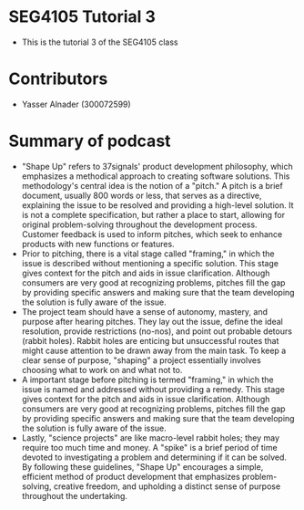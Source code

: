 # SEG4105 Tutorial 3
- This is the tutorial 3 of the SEG4105 class
# Contributors
- Yasser Alnader (300072599)

# Summary of podcast
- "Shape Up" refers to 37signals' product development philosophy, which emphasizes a methodical approach to creating software solutions. This methodology's central idea is the notion of a "pitch." A pitch is a brief document, usually 800 words or less, that serves as a directive, explaining the issue to be resolved and providing a high-level solution. It is not a complete specification, but rather a place to start, allowing for original problem-solving throughout the development process. Customer feedback is used to inform pitches, which seek to enhance products with new functions or features.
- Prior to pitching, there is a vital stage called "framing," in which the issue is described without mentioning a specific solution. This stage gives context for the pitch and aids in issue clarification. Although consumers are very good at recognizing problems, pitches fill the gap by providing specific answers and making sure that the team developing the solution is fully aware of the issue.
- The project team should have a sense of autonomy, mastery, and purpose after hearing pitches. They lay out the issue, define the ideal resolution, provide restrictions (no-nos), and point out probable detours (rabbit holes). Rabbit holes are enticing but unsuccessful routes that might cause attention to be drawn away from the main task. To keep a clear sense of purpose, "shaping" a project essentially involves choosing what to work on and what not to.
- A important stage before pitching is termed "framing," in which the issue is named and addressed without providing a remedy. This stage gives context for the pitch and aids in issue clarification. Although consumers are very good at recognizing problems, pitches fill the gap by providing specific answers and making sure that the team developing the solution is fully aware of the issue.
- Lastly, "science projects" are like macro-level rabbit holes; they may require too much time and money. A "spike" is a brief period of time devoted to investigating a problem and determining if it can be solved. By following these guidelines, "Shape Up" encourages a simple, efficient method of product development that emphasizes problem-solving, creative freedom, and upholding a distinct sense of purpose throughout the undertaking.
